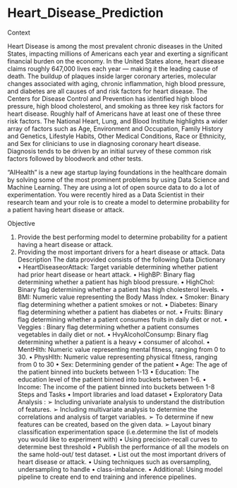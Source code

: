 # Heart_Disease_Prediction

Context

Heart Disease is among the most prevalent chronic diseases in the United
States, impacting millions of Americans each year and exerting a significant
financial burden on the economy. In the United States alone, heart disease
claims roughly 647,000 lives each year — making it the leading cause of
death. The buildup of plaques inside larger
coronary arteries, molecular changes associated with aging, chronic
inflammation, high blood pressure, and diabetes are all causes of and risk
factors for heart disease.
The Centers for Disease Control and Prevention has identified high blood
pressure, high blood cholesterol, and smoking as three key risk factors for
heart disease. Roughly half of Americans have at least one of these three
risk factors. The National Heart, Lung, and
Blood Institute highlights a wider array of factors such as Age, Environment
and Occupation, Family History and Genetics, Lifestyle Habits, Other
Medical Conditions, Race or Ethnicity, and Sex for clinicians to use in
diagnosing coronary heart disease. Diagnosis tends to be driven by an
initial survey of these common risk factors followed by bloodwork and
other tests.

“AIHealth” is a new age startup laying foundations in the healthcare
domain by solving some of the most prominent problems by using Data
Science and Machine Learning. They are using a lot of open source data to
do a lot of experimentation. You were recently hired as a Data Scientist in
their research team and your role is to create a model to determine
probability for a patient having heart disease or attack.

Objective
1. Provide the best performing model to determine probability for a patient
having a heart disease or attack.
2. Providing the most important drivers for a heart disease or attack.
Data Description
The data provided consists of the following
Data Dictionary
• HeartDiseaseorAttack: Target variable determining whether patient
had prior heart disease or heart attack.
• HighBP: Binary flag determining whether a patient has high blood
pressure.
• HighChol: Binary flag determining whether a patient has high
cholesterol levels.
• BMI: Numeric value representing the Body Mass Index.
• Smoker: Binary flag determining whether a patient smokes or not.
• Diabetes: Binary flag determining whether a patient has diabetes or
not.
• Fruits: Binary flag determining whether a patient consumes fruits in
daily diet or not.
• Veggies : Binary flag determining whether a patient consumes
vegetables in daily diet or not.
• HvyAlcoholConsump: Binary flag determining whether a patient is a
heavy
• consumer of alcohol.
• MentHlth: Numeric value representing mental fitness, ranging from 0
to 30.
• PhysHlth: Numeric value representing physical fitness, ranging from
0 to 30
• Sex: Determining gender of the patient
• Age: The age of the patient binned into buckets between 1-13
• Education: The education level of the patient binned into buckets
between 1-6.
• Income: The income of the patient binned into buckets between 1-8
Steps and Tasks
• Import libraries and load dataset
• Exploratory Data Analysis :
➢ Including univariate analysis to understand the distribution of
features.
➢ Including multivariate analysis to determine the correlations
and analysis of target variables.
➢ To determine if new features can be created, based on the
given data.
➢ Layout binary classification experimentation space (i.e.determine the list of models you would like to experiment
with)
• Using precision-recall curves to determine best threshold
• Publish the performance of all the models on the same hold-out/ test
dataset.
• List out the most important drivers of heart disease or attack.
• Using techniques such as oversampling, undersampling to handle
• class-imbalance.
• Additional: Using model pipeline to create end to end training and
inference pipelines.
